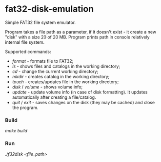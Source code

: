 # fat32-disk-emulation
Simple FAT32 file system emulator.

Program takes a file path as a parameter, if it doesn't exist - it create a new "disk" with a size 20 of 20 MB.
Program prints path in console relatively internal file system.

Supported commands:
- *format* - formats file to FAT32;
- *ls* - shows files and catalogs in the working directory;
- *cd <path>* - change the current working directory;
- *mkdir <name>* - creates catalog in the working directory;
- *touch <name>* - creates/updates file in the working directory;
- *disk* / *volume* - shows volume info;
- *update* - update volume info (in case of disk formatting). It updates automatically after creating a file/catalog.
- *quit* / *exit* - saves changes on the disk (they may be cached) and close the program.

### Build
*make build*
### Run
*./f32disk <file_path>*
